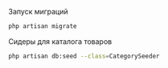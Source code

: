 Запуск миграций
```sh
php artisan migrate
```
Сидеры для каталога товаров
```sh
php artisan db:seed --class=CategorySeeder
```
